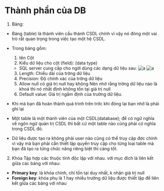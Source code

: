 # Thành phần của DB
1. Bảng:
- Bảng (table) là thành viên cấu thành CSDL chính vì vậy nó đóng một vai trò rất quan trọng trong việc tạo một hệ CSDL.
- Trong bảng gồm:
  1. tên Cột 
  2. Kiểu dữ liệu cho cột (field): (data type)
  - SQL server cung cấp cho ngời dùng các dạng dữ liệu sau:
  ![a](https://f5-zpcloud.zdn.vn/5311175414108150694/2bec9e7a0169cb379278.jpg)
  ![a](https://f5-zpcloud.zdn.vn/110246382714345189/38eb0b78966b5c35057a.jpg)
  3. Length: Chiều dài của trờng dữ liệu
  4. Precision: Độ chính xác của trờng dữ liệu
  5. Allow null có giá trị null hay không
  Nên nhớ rằng trờng dữ liệu nào là khoá thì nó nhất định không tồn tại giá trị null
  6. Default value: Giá trị ngầm định của trường dữ liệu.

- Khi mà bạn đã hoàn thành quá trình trên trớc khi đóng lại bạn nhớ là phải ghi lại
- Một table là một thành viên của một CSDL(database); để có ngữ nghĩa về ngôn ngữ quản trị CSDL thì bất cứ một table nào cũng phải có nghĩa trong CSDL đó.
- Dữ liệu được tạo ra không phải user nào cũng có thể truy cập đợc chính vì vậy mà bạn phải cần thiết lập quyền truy cập cho từng loại table mà bạn đã tạo ra từng chức năng riêng biệt thì càng tốt.

2. Khóa 
Tập hợp các thuộc tính độc lập với nhau. với mục đích là liên kết giữa các bảng với nhau:
- **Primary key**: là khóa chính, chỉ tồn tại duy nhất, k nhận giá trị null
- **Foreign key**: khóa phụ là 1 hay nhiều trường dữ liệu được thiết lập để liên kết giữa các bảng với nhau
 